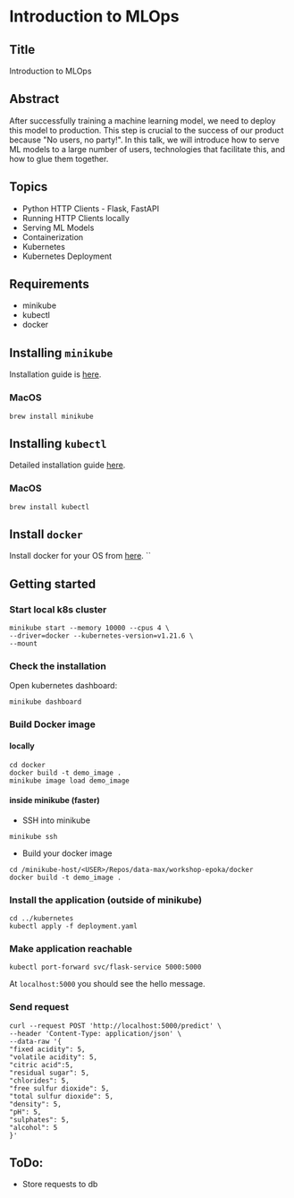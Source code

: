 # Introduction to MLOps

## Title 
Introduction to MLOps

## Abstract
After successfully training a machine learning model, we need to deploy this model to production. This step is crucial to the success of our product because "No users, no party!".
In this talk, we will introduce how to serve ML models to a large number of users, technologies that facilitate this, and how to glue them together.

## Topics

* Python HTTP Clients - Flask, FastAPI 
* Running HTTP Clients locally 
* Serving ML Models 
* Containerization 
* Kubernetes 
* Kubernetes Deployment

## Requirements
* minikube
* kubectl
* docker

## Installing `minikube`

Installation guide is [here](https://minikube.sigs.k8s.io/docs/start/).

### MacOS
```shell
brew install minikube
```

## Installing `kubectl`

Detailed installation guide [here](https://kubernetes.io/docs/tasks/tools/).

### MacOS
```shell
brew install kubectl
```

## Install `docker`
Install docker for your OS from [here](https://docs.docker.com/get-docker/).
``
## Getting started

### Start local k8s cluster
```shell
minikube start --memory 10000 --cpus 4 \
--driver=docker --kubernetes-version=v1.21.6 \
--mount
```

### Check the installation
Open kubernetes dashboard:
```shell
minikube dashboard
```

### Build Docker image
#### locally
```shell
cd docker
docker build -t demo_image .
minikube image load demo_image
```

#### inside minikube (faster)
* SSH into minikube
```shell
minikube ssh
```

* Build your docker image
```shell
cd /minikube-host/<USER>/Repos/data-max/workshop-epoka/docker
docker build -t demo_image .
```

### Install the application (outside of minikube)
```shell
cd ../kubernetes
kubectl apply -f deployment.yaml
```

### Make application reachable
```shell
kubectl port-forward svc/flask-service 5000:5000
```
At `localhost:5000` you should see the hello message.

### Send request

```shell
curl --request POST 'http://localhost:5000/predict' \
--header 'Content-Type: application/json' \
--data-raw '{
"fixed acidity": 5,
"volatile acidity": 5,
"citric acid":5,
"residual sugar": 5,
"chlorides": 5,
"free sulfur dioxide": 5,
"total sulfur dioxide": 5,
"density": 5,
"pH": 5,
"sulphates": 5,
"alcohol": 5
}'
```

## ToDo:
* Store requests to db